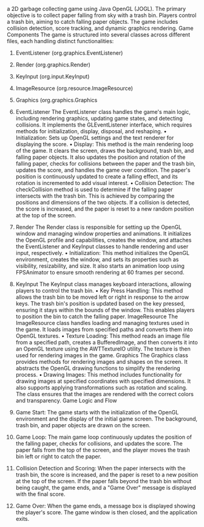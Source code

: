  a 2D garbage collecting game using Java OpenGL (JOGL). The primary objective is to collect paper falling from sky with a trash bin. Players control a trash bin, aiming to catch falling paper objects. The game includes collision detection, score tracking, and dynamic graphics rendering.
Game Components
The game is structured into several classes across different files, each handling distinct functionalities:
1.	EventListener (org.graphics.EventListener)
2.	Render (org.graphics.Render)
3.	KeyInput (org.input.KeyInput)
4.	ImageResource (org.resource.ImageResource)
5.	Graphics (org.graphics.Graphics

1.	EventListener
The EventListener class handles the game's main logic, including rendering graphics, updating game states, and detecting collisions. It implements the GLEventListener interface, which requires methods for initialization, display, disposal, and reshaping.
•	Initialization: Sets up OpenGL settings and the text renderer for displaying the score.
•	Display: This method is the main rendering loop of the game. It clears the screen, draws the background, trash bin, and falling paper objects. It also updates the position and rotation of the falling paper, checks for collisions between the paper and the trash bin, updates the score, and handles the game over condition. The paper's position is continuously updated to create a falling effect, and its rotation is incremented to add visual interest.
•	Collision Detection: The checkCollision method is used to determine if the falling paper intersects with the trash bin. This is achieved by comparing the positions and dimensions of the two objects. If a collision is detected, the score is increased, and the paper is reset to a new random position at the top of the screen.
2.	Render
The Render class is responsible for setting up the OpenGL window and managing window properties and animations. It initializes the OpenGL profile and capabilities, creates the window, and attaches the EventListener and KeyInput classes to handle rendering and user input, respectively.
•	Initialization: This method initializes the OpenGL environment, creates the window, and sets its properties such as visibility, resizability, and size. It also starts an animation loop using FPSAnimator to ensure smooth rendering at 60 frames per second.
3.	KeyInput
The KeyInput class manages keyboard interactions, allowing players to control the trash bin.
•	Key Press Handling: This method allows the trash bin to be moved left or right in response to the arrow keys. The trash bin's position is updated based on the key pressed, ensuring it stays within the bounds of the window. This enables players to position the bin to catch the falling paper.
ImageResource
The ImageResource class handles loading and managing textures used in the game. It loads images from specified paths and converts them into OpenGL textures.
•	Texture Loading: This method reads an image file from a specified path, creates a BufferedImage, and then converts it into an OpenGL texture using the AWTTextureIO utility. The texture is then used for rendering images in the game.
Graphics
The Graphics class provides methods for rendering images and shapes on the screen. It abstracts the OpenGL drawing functions to simplify the rendering process.
•	Drawing Images: This method includes functionality for drawing images at specified coordinates with specified dimensions. It also supports applying transformations such as rotation and scaling. The class ensures that the images are rendered with the correct colors and transparency.
Game Logic and Flow
1.	Game Start: The game starts with the initialization of the OpenGL environment and the display of the initial game screen. The background, trash bin, and paper objects are drawn on the screen.
2.	Game Loop: The main game loop continuously updates the position of the falling paper, checks for collisions, and updates the score. The paper falls from the top of the screen, and the player moves the trash bin left or right to catch the paper.
3.	Collision Detection and Scoring: When the paper intersects with the trash bin, the score is increased, and the paper is reset to a new position at the top of the screen. If the paper falls beyond the trash bin without being caught, the game ends, and a "Game Over" message is displayed with the final score.
4.	Game Over: When the game ends, a message box is displayed showing the player's score. The game window is then closed, and the application exits.

